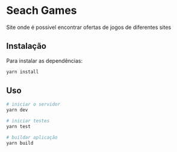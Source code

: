 # Seach Games

Site onde é possivel encontrar ofertas de jogos de diferentes sites

## Instalação
Para instalar as dependências:
```bash
yarn install
```

## Uso

```bash
# iniciar o servidor
yarn dev

# iniciar testes
yarn test

# buildar aplicação
yarn build
```